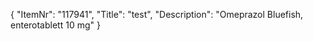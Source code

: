 {
  "ItemNr": "117941",
  "Title": "test",
  "Description": "Omeprazol Bluefish, enterotablett 10 mg"
}